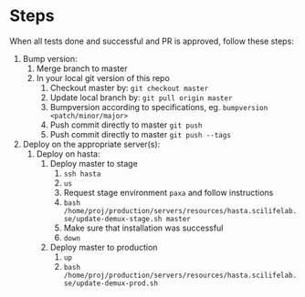 # Steps

When all tests done and successful and PR is approved, follow these steps:

1. Bump version:
    1. Merge branch to master
    1. In your local git version of this repo
        1. Checkout master by: `git checkout master`
        1. Update local branch by: `git pull origin master`
        1. Bumpversion according to specifications, eg. `bumpversion <patch/minor/major>`
        1. Push commit directly to master `git push`
        1. Push commit directly to master `git push --tags`
1. Deploy on the appropriate server(s):
    1. Deploy on hasta:
        1. Deploy master to stage
            1. `ssh hasta`
            1. `us`
            1. Request stage environment `paxa` and follow instructions
            1. `bash /home/proj/production/servers/resources/hasta.scilifelab.se/update-demux-stage.sh master`
            1. Make sure that installation was successful
            1. `down`
        1. Deploy master to production
            1. `up`
            1. `bash /home/proj/production/servers/resources/hasta.scilifelab.se/update-demux-prod.sh`
